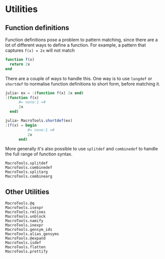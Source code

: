 # Utilities

## Function definitions

Function definitions pose a problem to pattern matching, since there are a lot
of different ways to define a function. For example, a pattern that captures
`f(x) = 2x` will not match

```julia
function f(x)
  return 2x
end
```

There are a couple of ways to handle this. One way is to use `longdef` or `shortdef`
to normalise function definitions to short form, before matching it.

```julia
julia> ex = :(function f(x) 2x end)
:(function f(x)
      #= none:1 =#
      2x
  end)

julia> MacroTools.shortdef(ex)
:(f(x) = begin
          #= none:1 =#
          2x
      end)
```

More generally it's also possible to use `splitdef` and `combinedef` to handle
the full range of function syntax.

```@docs
MacroTools.splitdef
MacroTools.combinedef
MacroTools.splitarg
MacroTools.combinearg
```

## Other Utilities

```@docs
MacroTools.@q
MacroTools.isexpr
MacroTools.rmlines
MacroTools.unblock
MacroTools.namify
MacroTools.inexpr
MacroTools.gensym_ids
MacroTools.alias_gensyms
MacroTools.@expand
MacroTools.isdef
MacroTools.flatten
MacroTools.prettify
```
